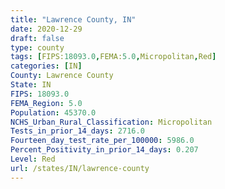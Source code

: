 ```yaml
---
title: "Lawrence County, IN"
date: 2020-12-29
draft: false
type: county
tags: [FIPS:18093.0,FEMA:5.0,Micropolitan,Red]
categories: [IN]
County: Lawrence County
State: IN
FIPS: 18093.0
FEMA_Region: 5.0
Population: 45370.0
NCHS_Urban_Rural_Classification: Micropolitan
Tests_in_prior_14_days: 2716.0
Fourteen_day_test_rate_per_100000: 5986.0
Percent_Positivity_in_prior_14_days: 0.207
Level: Red
url: /states/IN/lawrence-county
---
```



